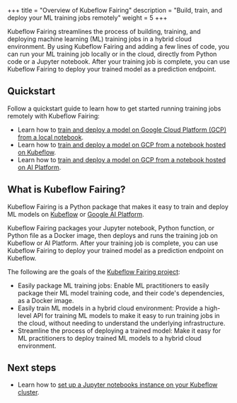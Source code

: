 +++
title = "Overview of Kubeflow Fairing"
description = "Build, train, and deploy your ML training jobs remotely"
weight = 5
+++

Kubeflow Fairing streamlines the process of building, training, and deploying
machine learning (ML) training jobs in a hybrid cloud environment. By using
Kubeflow Fairing and adding a few lines of code, you can run your ML training
job locally or in the cloud, directly from Python code or a Jupyter
notebook. After your training job is complete, you can use Kubeflow Fairing to
deploy your trained model as a prediction endpoint.

## Quickstart

Follow a quickstart guide to learn how to get started running training jobs
remotely with Kubeflow Fairing:

*  Learn how to [train and deploy a model on Google Cloud Platform (GCP) from
   a local notebook][gcp-local].
*  Learn how to [train and deploy a model on GCP from a notebook hosted on
   Kubeflow][gcp-kubeflow].
*  Learn how to [train and deploy a model on GCP from a notebook hosted on
   AI Platform][gcp-ai-platform].

## What is Kubeflow Fairing?

Kubeflow Fairing is a Python package that makes it easy to train and deploy ML
models on [Kubeflow][kubeflow] or [Google AI Platform][ai-platform]. 

Kubeflow Fairing packages your Jupyter notebook, Python function, or Python
file as a Docker image, then deploys and runs the training job on Kubeflow
or AI Platform. After your training job is complete, you can use Kubeflow
Fairing to deploy your trained model as a prediction endpoint on Kubeflow. 

The following are the goals of the [Kubeflow Fairing project][fairing-repo]:

*  Easily package ML training jobs: Enable ML practitioners to easily package
   their ML model training code, and their code's dependencies, as a Docker
   image. 
*  Easily train ML models in a hybrid cloud environment: Provide a high-level
   API for training ML models to make it easy to run training jobs in the
   cloud, without needing to understand the underlying infrastructure.
*  Streamline the process of deploying a trained model: Make it easy for ML
   practitioners to deploy trained ML models to a hybrid cloud environment. 

## Next steps

*  Learn how to [set up a Jupyter notebooks instance on your Kubeflow
   cluster][kubeflow-notebooks].

[gcp-local]: /docs/fairing/gcp-local-notebook/
[gcp-kubeflow]: /docs/fairing/gcp-kubeflow-notebook/
[gcp-ai-platform]: /docs/fairing/gcp-ai-platform-notebook/
[kubeflow-notebooks]: /docs/notebooks/setup/
[ai-platform]: https://cloud.google.com/ml-engine/docs/
[fairing-repo]: https://github.com/kubeflow/fairing
[kubeflow]: /docs/about/kubeflow/